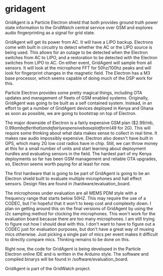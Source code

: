 # gridagent
GridAgent is a Particle Electron shield that both provides ground truth power state information to the GridWatch central service over GSM and explores audio fingerprinting as a signal for grid state. 

GridAgent will get its power from AC. It will have a LIPO backup. Electrons come with built in circuitry to detect whether the AC or the LIPO source is being used. This allows for an outage to be detected when the Electron switches from AC to LIPO, and a restoration to be detected with the Electron switches from LIPO to AC. On either event, GridAgent will sample from all sensors. It will look at the microphone FFT for 50hz/100hz peaks and will look for fingerprint changes in the magnetic field. The Electron has a M3 base processor, which seems capable of doing much of the DSP work for this. 

Particle Electron provides some pretty magical things, including OTA updates and management of fleets of GSM enabled systems. Originally, GridAgent was going to be built as a self contained system. Instead, in an effort to get a number of GridAgent devices deployed in Kenya and Ghana as soon as possible, we are going to bootstrap on top of Electron. 

The major downside of Electron is a fairly expensive GSM plan ($2.99/mb, $0.99 a mb after that) and a fairly expensive base platform ($49 for 2G). This will require some thinking about what data makes sense to collect in real time. It makes raw audio impossibly expensive. Electron also doesn't have built in GPS, which many 2G low cost radios have in chip. Still, we can throw money at this for a small number of units and start learning about deployment hurdles and evaluating sensors in the field. The hardest part of my Kenya deployments so far has been GSM management and reliable OTA upgrades, so, Electron seems worth paying for at least for now.

The first hardware that is going to be part of GridAgent is going to be an Electron shield built to evaluate multiple microphones and hall effect sensors. Design files are found in /hardware/evaluation_board. 

The microphones under evaluation are all MEMS PDM style with a frequency range that starts below 50HZ. This may require the use of a CODEC, but I'm hopeful that it won't to keep cost and complexity down. I plan on getting around this on the final versions of GridAgent by using the i2c sampling method for clocking the microphones. This won't work for the evaluation board because there are too many microphones. I am still trying to figure out how I should deal with this. I don't want to have to figure out a CODEC just for evaluation purposes, but don't have a great way of muxing mics otherwise. Just picking a single pair of mics per event makes it difficult to directly compare mics. Thinking remains to be done on this.

Right now, the code for GridAgent is being developed in the Particle Electron online IDE and is written in the Arduino style. The software and compiled binarys will be found in /software/evaluation_board. 

GridAgent is part of the GridWatch project.
